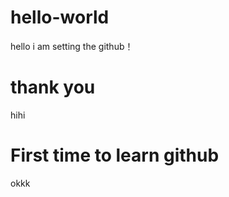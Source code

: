 # hello-world


hello i am setting the github！

# thank you 

hihi

# First time to learn github

okkk
